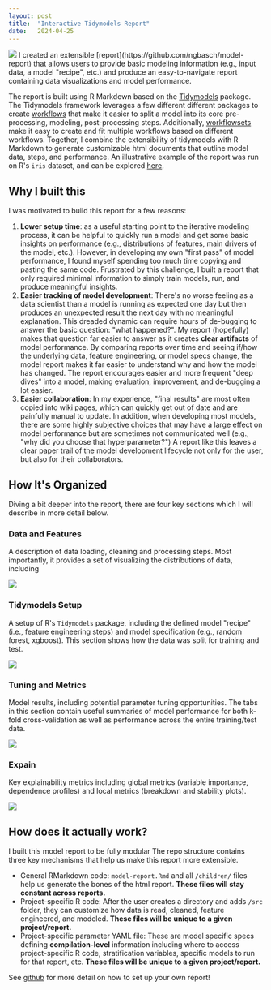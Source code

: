 ```yaml
---
layout: post
title:  "Interactive Tidymodels Report"
date:   2024-04-25
---
```

<img src="{{ site.baseurl }}/images/pic03.jpg">
I created an extensible [report](https://github.com/ngbasch/model-report) that allows users to provide basic modeling information (e.g., input data, a model "recipe", etc.) and produce an easy-to-navigate report containing data visualizations and model performance.

The report is built using R Markdown based on the [Tidymodels](https://www.tidymodels.org/) package. The Tidymodels framework leverages a few different different packages to create [workflows](https://workflows.tidymodels.org/) that make it easier to split a model into its core pre-processing, modeling, post-processing steps. Additionally, [workflowsets](https://workflowsets.tidymodels.org/) make it easy to create and fit multiple workflows based on different workflows. Together, I combine the extensibility of tidymodels with R Markdown to generate customizable html documents that outline model data, steps, and performance. An illustrative example of the report was run on R's `iris` dataset, and can be explored <a href="{{ site.baseurl }}/240204_local.html">here</a>.

## Why I built this
I was motivated to build this report for a few reasons:
1. **Lower setup time**: as a useful starting point to the iterative modeling process, it can be helpful to quickly run a model and get some basic insights on performance (e.g., distributions of features, main drivers of the model, etc.). However, in developing my own "first pass" of model performance, I found myself spending too much time copying and pasting the same code. Frustrated by this challenge, I built a report that only required minimal information to simply train models, run, and produce meaningful insights.
2. **Easier tracking of model development**: There's no worse feeling as a data scientist than a model is running as expected one day but then produces an unexpected result the next day with no meaningful explanation. This dreaded dynamic can require hours of de-bugging to answer the basic question: "what happened?". My report (hopefully) makes that question far easier to answer as it creates **clear artifacts** of model performance. By comparing reports over time and seeing if/how the underlying data, feature engineering, or model specs change, the model report makes it far easier to understand why and how the model has changed. The report encourages easier and more frequent "deep dives" into a model, making evaluation, improvement, and de-bugging a lot easier.
3. **Easier collaboration**:  In my experience, "final results" are most often copied into wiki pages, which can quickly get out of date and are painfully manual to update. In addition, when developing most models, there are some highly subjective choices that may have a large effect on model performance but are sometimes not communicated well (e.g., "why did you choose that hyperparameter?") A report like this leaves a clear paper trail of the model development lifecycle not only for the user, but also for their collaborators. 

## How It's Organized
Diving a bit deeper into the report, there are four key sections which I will describe in more detail below.

### Data and Features
A description of data loading, cleaning and processing steps. Most importantly, it provides a set of visualizing the distributions of data, including

<img src="{{ site.baseurl }}/images/tidy_eda.jpg">

### Tidymodels Setup
A setup of R's `Tidymodels` package, including the defined model "recipe" (i.e., feature engineering steps) and model specification (e.g., random forest, xgboost). This section shows how the data was split for training and test.

<img src="{{ site.baseurl }}/images/tidy_setup.jpg">

### Tuning and Metrics
Model results, including potential parameter tuning opportunities. The tabs in this section contain useful summaries of model performance for both k-fold cross-validation as well as performance across the entire training/test data.

<img src="{{ site.baseurl }}/images/tidy_metrics.jpg">

### Expain
Key explainability metrics including global metrics (variable importance, dependence profiles) and local metrics (breakdown and stability plots).

<img src="{{ site.baseurl }}/images/tidy_explain.jpg">

## How does it actually work?

 I built this model report to be fully modular The repo structure contains three key mechanisms that help us make this report more extensible.

- General RMarkdown code: `model-report.Rmd` and all `/children/` files help us generate the bones of the html report. **These files will stay constant across reports.**
- Project-specific R code: After the user creates a directory and adds `/src` folder, they can customize how data is read, cleaned, feature engineered, and modeled. **These files will be unique to a given project/report.**
- Project-specific parameter YAML file: These are model specific specs defining **compilation-level** information including where to access project-specific R code, stratification variables, specific models to run for that report, etc. **These files will be unique to a given project/report.**

See [github](https://github.com/ngbasch/model-report?tab=readme-ov-file#how-to-set-up-your-own-report) for more detail on how to set up your own report!

